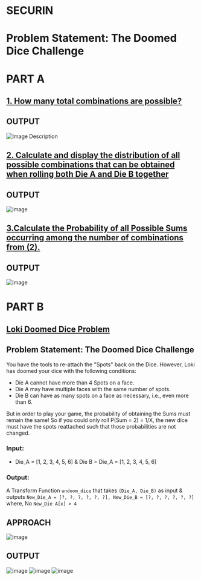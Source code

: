# SECURIN
# Problem Statement: The Doomed Dice Challenge
# PART A
## [1. How many total combinations are possible?](https://github.com/Rallycode/Securin/blob/main/src/partA/Question1.java)
## OUTPUT
![Image Description](https://github.com/Rallycode/Securin/assets/122144615/1056c1b9-7555-4774-a079-9ab7bd1e2113)
## [2. Calculate and display the distribution of all possible combinations that can be obtained when rolling both Die A and Die B together](https://github.com/Rallycode/Securin/blob/main/src/partA/Question2.java)
## OUTPUT
![image](https://github.com/Rallycode/Securin/assets/122144615/09dfff7c-0e52-4319-8eb8-a01b8b954f4d)
## [3.Calculate the Probability of all Possible Sums occurring among the number of combinations from (2).](https://github.com/Rallycode/Securin/blob/main/src/partA/Question2.java)
## OUTPUT
![image](https://github.com/Rallycode/Securin/assets/122144615/412f8d04-1817-485b-9d5d-7965a41a6b41)
# PART B
## [Loki Doomed Dice Problem](https://github.com/Rallycode/Securin/blob/main/src/partB/Question1.java)
## Problem Statement: The Doomed Dice Challenge

You have the tools to re-attach the "Spots" back on the Dice. However, Loki has doomed your dice with the following conditions:

- Die A cannot have more than 4 Spots on a face.
- Die A may have multiple faces with the same number of spots.
- Die B can have as many spots on a face as necessary, i.e., even more than 6.

But in order to play your game, the probability of obtaining the Sums must remain the same! So if you could only roll P(Sum = 2) = 1/X, the new dice must have the spots reattached such that those probabilities are not changed.

### Input:

- Die_A = [1, 2, 3, 4, 5, 6] & Die B = Die_A = [1, 2, 3, 4, 5, 6]

### Output:

A Transform Function `undoom_dice` that takes `(Die_A, Die_B)` as input & outputs `New_Die_A = [?, ?, ?, ?, ?, ?], New_Die_B = [?, ?, ?, ?, ?, ?]` where, No `New_Die A[x] > 4`

## APPROACH
![image](https://github.com/Rallycode/Securin/assets/122144615/f2c7080f-85e7-4857-8e6d-8b1149cec7db)
## OUTPUT
![image](https://github.com/Rallycode/Securin/assets/122144615/ae11eefe-18db-46c3-83f5-bb127612a864)
![image](https://github.com/Rallycode/Securin/assets/122144615/a8bbe215-828e-4e1f-b47a-4191e8222014)
![image](https://github.com/Rallycode/Securin/assets/122144615/45ab4d90-a5d7-4e64-ba4e-41e3025aafb1)
